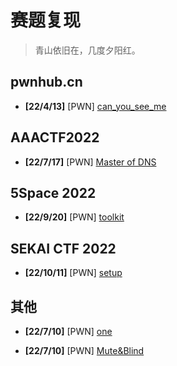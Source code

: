 # 赛题复现

> 青山依旧在，几度夕阳红。

## pwnhub.cn

- **[22/4/13]** [PWN] [can_you_see_me](/reproduce/220413-canyouseeme)

## AAACTF2022

- **[22/7/17]** [PWN] [Master of DNS](/reproduce/220717-MasterOfDNS)

## 5Space 2022

- **[22/9/20]** [PWN] [toolkit](/reproduce/220920-toolkit)

## SEKAI CTF 2022

- **[22/10/11]** [PWN] [setup](/reproduce/221011-setup)

## 其他

- **[22/7/10]** [PWN] [one](/reproduce/220710-one)

- **[22/7/10]** [PWN] [Mute&Blind](/reproduce/220710-MuteBuild)
